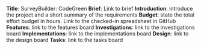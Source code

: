 **Title**: SurveyBuilder: CodeGreen
**Brief**: Link to brief
**Introduction**: introduce the project and a short summary of the requirements
**Budget**: state the total effort budget in hours. Link to the checked-in spreadsheet in GitHub
**Features**: link to the features board
**Investigations**: link to the investigations board
**Implementations**: link to the implementations board
**Design**: link to the design board
**Tasks**: link to the tasks board
